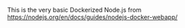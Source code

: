 This is the very basic Dockerized Node.js from  
https://nodejs.org/en/docs/guides/nodejs-docker-webapp/